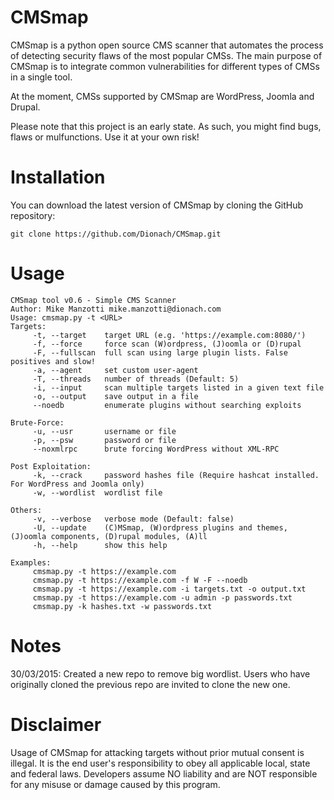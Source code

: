 CMSmap
======

CMSmap is a python open source CMS scanner that automates the process of detecting security flaws of the most popular CMSs. The main purpose of CMSmap is to integrate common vulnerabilities 
for different types of CMSs in a single tool. 

At the moment, CMSs supported by CMSmap are WordPress, Joomla and Drupal.

Please note that this project is an early state. As such, you might find bugs, flaws or mulfunctions.
Use it at your own risk!


Installation
=====
You can download the latest version of CMSmap by cloning the GitHub repository:

	git clone https://github.com/Dionach/CMSmap.git


Usage
=====
	CMSmap tool v0.6 - Simple CMS Scanner
	Author: Mike Manzotti mike.manzotti@dionach.com
	Usage: cmsmap.py -t <URL>
	Targets:
		 -t, --target    target URL (e.g. 'https://example.com:8080/')
		 -f, --force     force scan (W)ordpress, (J)oomla or (D)rupal
		 -F, --fullscan  full scan using large plugin lists. False positives and slow!
		 -a, --agent     set custom user-agent
		 -T, --threads   number of threads (Default: 5)
		 -i, --input     scan multiple targets listed in a given text file
		 -o, --output    save output in a file
		 --noedb         enumerate plugins without searching exploits

	Brute-Force:
		 -u, --usr       username or file
		 -p, --psw       password or file
		 --noxmlrpc      brute forcing WordPress without XML-RPC

	Post Exploitation:
		 -k, --crack     password hashes file (Require hashcat installed. For WordPress and Joomla only)
		 -w, --wordlist  wordlist file

	Others:
		 -v, --verbose   verbose mode (Default: false)
		 -U, --update    (C)MSmap, (W)ordpress plugins and themes, (J)oomla components, (D)rupal modules, (A)ll
		 -h, --help      show this help

	Examples:
		 cmsmap.py -t https://example.com
		 cmsmap.py -t https://example.com -f W -F --noedb
		 cmsmap.py -t https://example.com -i targets.txt -o output.txt
		 cmsmap.py -t https://example.com -u admin -p passwords.txt
		 cmsmap.py -k hashes.txt -w passwords.txt


Notes
=====
30/03/2015: Created a new repo to remove big wordlist. Users who have originally cloned the previous repo are invited to clone the new one.
  
	
Disclaimer
=====
Usage of CMSmap for attacking targets without prior mutual consent is illegal. 
It is the end user's responsibility to obey all applicable local, state and federal laws. 
Developers assume NO liability and are NOT responsible for any misuse or damage caused by this program.
